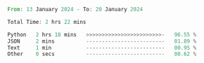 <!--START_SECTION:waka-->

```rust
From: 13 January 2024 - To: 20 January 2024

Total Time: 2 hrs 22 mins

Python   2 hrs 18 mins   >>>>>>>>>>>>>>>>>>>>>>>>-   96.55 %
JSON     2 mins          -------------------------   01.89 %
Text     1 min           -------------------------   00.95 %
Other    0 secs          -------------------------   00.62 %
```

<!--END_SECTION:waka-->
